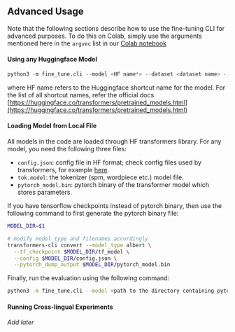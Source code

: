 ## Advanced Usage

Note that the following sections describe how to use the fine-tuning CLI for advanced purposes. To do this on Colab, simply use the  arguments mentioned here in the `argvec` list in our [Colab notebook](https://colab.research.google.com/github/ai4bharat/indic-bert/blob/master/notebooks/finetuning.ipynb)

#### Using any Huggingface Model

```python
python3 -m fine_tune.cli --model <HF name*> --dataset <dataset name> --lang <iso lang code> --iglue_dir <base path to indic glue dir> --output_dir <output dir>
```

where HF name refers to the Huggingface shortcut name for the model. For the list of all shortcut names, refer the official docs [https://huggingface.co/transformers/pretrained_models.html](https://huggingface.co/transformers/pretrained_models.html)



#### Loading Model from Local File

All models in the code are loaded through HF transformers library. For any model, you need the following three files:

* `config.json`: config file in HF format; check config files used by transformers, for example [here](https://github.com/huggingface/transformers/blob/master/src/transformers/configuration_bert.py).
* `tok.model`: the tokenizer  (spm, wordpiece etc.) model file.
* `pytorch_model.bin`: pytorch binary of the transformer model which stores parameters.

If you have tensorflow checkpoints instead of pytorch binary, then use the following command to first generate the pytorch binary file:

```bash
MODEL_DIR=$1

# modify model_type and filenames accordingly
transformers-cli convert --model_type albert \
  --tf_checkpoint $MODEL_DIR/tf_model \
  --config $MODEL_DIR/config.json \
  --pytorch_dump_output $MODEL_DIR/pytorch_model.bin
```

Finally, run the evaluation using the following command:

```bash
python3 -m fine_tune.cli --model <path to the directory containing pytorch_model.bin> --tokenizer_name <path to the tokenizer file> --config_name <path to the config file> --dataset <dataset name> --lang <iso lang code> --iglue_dir <base path to indic glue dir> --output_dir <output dir>
```



#### Running Cross-lingual Experiments

_Add later_